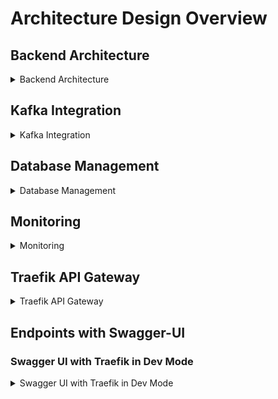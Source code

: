# Architecture Design Overview

## Backend Architecture

<details>
<summary> Backend Architecture </summary>

<figure>
    <img src="diagrams/software-archicture/Micro-Service-Architektur-Final.png" width="100%">
    <figcaption>Entire Backend Architecture</figcaption>
</figure>


<p>Our architecture design follows a microservices approach, with Traefik and Zookeeper serving as load balancers. The system comprises the following microservices:</p>

<ul>
    <li><strong>login-service</strong></li>
    <li><strong>customer-information-service</strong></li>
    <li><strong>depot-service</strong></li>
    <li><strong>transaction-service</strong></li>
    <li><strong>support-service</strong></li>
</ul>

<p>All services are developed using Kotlin (JDK 17) and Quarkus.</p>

<div class="back-to-top"><p>(<a href="#top">back to top</a>)</p></div>

</details>

## Kafka Integration

<details>
<summary> Kafka Integration </summary>


<p> 
The <code>depot-service</code> and <code>transaction-service</code> share a Kafka topic named <code>update-depot-value</code>. When a new transaction is
initiated, it is published to the `update-depot-value` Kafka topic and subsequently consumed by the <code>depot-service</code>. 
For more details read <a href="http://127.0.0.1:4242/KAFKA.html" target="_blank"> Kafka-Integration </a> 
</p>

</details>

## Database Management

<details>
<summary> Database Management </summary>
PostgreSQL is used as the database management system.

<p>Specifically:</p>
        <ul>
            <li><code>login-service</code> and <code>customer-information-service</code> access the <code>customer-information-service-db</code>.</li>
            <li><code>depot-service</code> and <code>transaction-service</code> use the <code>depot-service-db</code>.</li>
            <li><code>support-service</code> utilizes the <code>support-service-db</code>.</li>
        </ul>

<p>Here are the database models of our databases:</p>

<div style="display: flex; justify-content: center; gap: 20px;">

<div style="text-align: center; width: 40%;">
<figure>
    <img src="images/datanbase-model/customer-information-database-entity.png" style="width: 100%;">
    <figcaption>Customer-Information-Database Entity</figcaption>
</figure>
</div>

<div style="text-align: center; width: 40%;">
<figure>
    <img src="images/datanbase-model/depot-database-entity.png" style="width: 100%;">
    <figcaption>Depot-Database Entity</figcaption>
</figure>
</div>

</div>

<div style="display: flex; justify-content: center; gap: 20px;">

<div style="text-align: center; width: 40%;">
<figure>
    <img src="images/datanbase-model/transaction-database-entity.png" style="width: 100%;">
    <figcaption>Transaction-Database Entity</figcaption>
</figure>
</div>

<div style="text-align: center; width: 40%;">
<figure>
    <img src="images/datanbase-model/support-database-entity.png" style="width: 100%;">
    <figcaption>Support-Database Entity</figcaption>
</figure>
</div>

</div>

</details>

## Monitoring

<details>
<summary> Monitoring </summary>

<p>
For monitoring purposes, 
Traefik provides metrics that are collected by a Prometheus server and visualized through Grafana dashboards. 
For more information, read this <a href="http://127.0.0.1:4242/PROMETHEUS_AND_GRAFANA.html" target="_blank">Prometheus-Grafana</a>.
</p>

</details>

## Traefik API Gateway

<details>
<summary> Traefik API Gateway </summary>

<p> Take a look at the Traefik dashboard on the Prod-Enviroment. </p>

<code> <a href="http://localhost/dashboard/" target="_blank"> http://localhost/dashboard/ </a> </code>

<p> 
Traefik acts as API gateway and load balancer.
It's configured in the _docker-compose-prod.yml_ and picks up running containers automatically.
Thus, it will recognize containers that are started or stopped while the system is already running.
<p> 

<div style="text-align: center;">
<figure>
    <img src="images/abschlusspraesentation/Treaffik-UI-Ziwschenstand.png" width="80%">
    <figcaption>Traefik Dashboard</figcaption>
</figure>
</div>

</details>

## Endpoints with Swagger-UI

### Swagger UI with Traefik in Dev Mode

<details>
<summary> Swagger UI with Traefik in Dev Mode </summary>

<p>
Traefik is a powerful reverse proxy and load balancer that can automatically discover and manage services.
In development mode, Traefik comes with built-in support for Swagger UI, a popular tool for visualizing and interacting
with APIs.
</p>

<p>
Once Traefik is running in dev-mode, you can access the Swagger UI by navigating to the following URL in your web
browser:
</p>

<code> <a href="http://localhost:8080/q/dev-ui/io.quarkus.quarkus-smallrye-openapi/swagger-ui" target="_blank"> http://localhost:8080/q/dev-ui/io.quarkus.quarkus-smallrye-openapi/swagger-ui </a> </code>
<p>
In the following you can see all the endpoints of our services:
</p>

<div style="text-align: center;">
<figure>
    <img src="images/backend-services/login-service/login-service.png" width="80%">
    <figcaption>Endpoints of Login-Service</figcaption>
</figure>
</div>


<div style="text-align: center;">
<figure>
    <img src="images/backend-services/customer-information-service/endpoints-customer-information-service.png" width="80%">
    <figcaption>Endpoints of Customer-Information-Service</figcaption>
</figure>
</div>

<div style="text-align: center;">
<figure>
    <img src="images/backend-services/depot-service/endpoints-depot-service.png" width="80%">
    <figcaption>Endpoints of Depot-Service</figcaption>
</figure>
</div>

<div style="text-align: center;">
<figure>
    <img src="images/backend-services/transaction-service/endpoint-transaction-service.png" width="80%">
    <figcaption>Endpoints of Transaction-Service</figcaption>
</figure>
</div>

<div style="text-align: center;">
<figure>
    <img src="images/backend-services/support-service/endpoint-support-service.png" width="80%">
    <figcaption>Endpoints of Support-Service</figcaption>
</figure>
</div>
</details>




